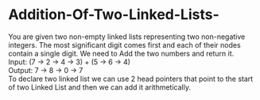 # Addition-Of-Two-Linked-Lists-
You are given two non-empty linked lists representing two non-negative integers. The most significant digit comes first and each of their nodes contain a single digit. We need to Add the two numbers and return it.<br>
Input: (7 -> 2 -> 4 -> 3) + (5 -> 6 -> 4)<br>
Output: 7 -> 8 -> 0 -> 7<br>
To declare two linked list we can use 2 head pointers that point to the start of two Linked List and then we can add it arithmetically. 
